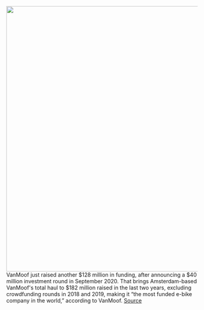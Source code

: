 <img src='https://cdn.vox-cdn.com/thumbor/oM4hLiIggENCSVQ9tBf3R9Cp-Vs=/0x0:2040x1351/1200x800/filters:focal(857x513:1183x839)/cdn.vox-cdn.com/uploads/chorus_image/image/69802020/verge_DSC_7394_2040pxl.0.jpg' width='700px' /><br/>
VanMoof just raised another $128 million in funding, after announcing a $40 million investment round in September 2020. That brings Amsterdam-based VanMoof's total haul to $182 million raised in the last two years, excluding crowdfunding rounds in 2018 and 2019, making it “the most funded e-bike company in the world,” according to VanMoof.
<a href='https://www.theverge.com/2021/9/1/22651860/vanmoof-128-million-funding-most-funded-ebike-company'> Source <a/>